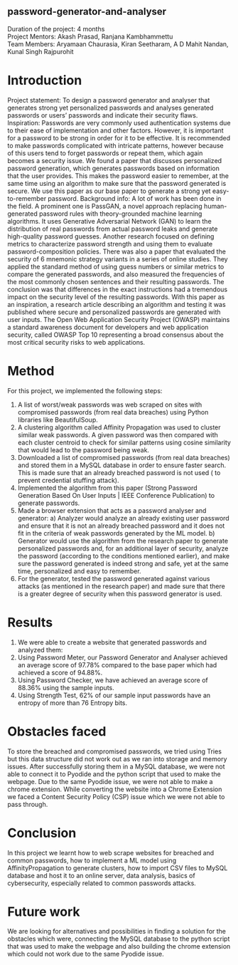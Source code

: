 ## password-generator-and-analyser

Duration of the project: 4 months <br>
Project Mentors: Akash Prasad, Ranjana Kambhammettu<br>
Team Members: Aryamaan Chaurasia, Kiran Seetharam, A D Mahit Nandan, Kunal Singh Rajpurohit

# Introduction
Project statement: To design a password generator and analyser that generates strong yet personalized passwords and analyses generated passwords or users’ passwords and indicate their security flaws.
Inspiration: Passwords are very commonly used authentication systems due to their ease of implementation and other factors. However, it is important for a password to be strong in order for it to be effective. It is recommended to make passwords complicated with intricate patterns, however because of this users tend to forget passwords or repeat them, which again becomes a security issue. We found a paper that discusses personalized password generation, which generates passwords based on information that the user provides. This makes the password easier to remember, at the same time using an algorithm to make sure that the password generated is secure. We use this paper as our base paper to generate a strong yet easy-to-remember password.
Background info: A lot of work has been done in the field. A prominent one is PassGAN, a novel approach replacing human-generated password rules with theory-grounded machine learning algorithms. It uses Generative Adversarial Network (GAN) to learn the distribution of real passwords from actual password leaks and generate high-quality password guesses. Another research focused on defining metrics to characterize password strength and using them to evaluate password-composition policies. There was also a paper that evaluated the security of 6 mnemonic strategy variants in a series of online studies. They applied the standard method of using guess numbers or similar metrics to compare the generated passwords, and also measured the frequencies of the most commonly chosen sentences and their resulting passwords. The conclusion was that differences in the exact instructions had a tremendous impact on the security level of the resulting passwords. With this paper as an inspiration, a research article describing an algorithm and testing it was published where secure and personalized passwords are generated with user inputs. The Open Web Application Security Project (OWASP) maintains a standard awareness document for developers and web application security, called OWASP Top 10 representing a broad consensus about the most critical security risks to web applications.

# Method
For this project, we implemented the following steps:
1) A list of worst/weak passwords was web scraped on sites with compromised passwords (from real data breaches) using Python libraries like BeautifulSoup.
2) A clustering algorithm called Affinity Propagation was used to cluster similar weak passwords. A given password was then compared with each cluster centroid to check for similar patterns using cosine similarity that would lead to the password being weak.
3) Downloaded a list of compromised passwords (from real data breaches) and stored them in a MySQL database in order to ensure faster search. This is made sure  that an already breached password is not used ( to prevent credential stuffing attack). 
4) Implemented the algorithm from this paper (Strong Password Generation Based On User Inputs | IEEE Conference Publication) to generate passwords.
5) Made a browser extension that acts as a password analyser and generator:
a) Analyzer would analyze an already existing user password and ensure that it is not an already breached password and it does not fit in the criteria of weak passwords generated by the ML model.
b) Generator would use the algorithm from the research paper to generate personalized passwords and, for an additional layer of security, analyze the password (according to the conditions mentioned earlier), and make sure the password generated is indeed strong and safe, yet at the same time, personalized and easy to remember.
6) For the generator, tested the password generated against various attacks (as mentioned in the research paper) and made sure that there is a greater degree of security when this password generator is used.

# Results
1) We were able to create a website that generated passwords and analyzed them:
2) Using Password Meter, our Password Generator and Analyser achieved an average score of 97.78% compared to the base paper which had achieved a score of 94.88%.
3) Using Password Checker, we have achieved an average score of 88.36% using the sample inputs.
4) Using Strength Test, 62% of our sample input passwords have an entropy of more than 76 Entropy bits.

# Obstacles faced
To store the breached and compromised passwords, we tried using Tries but this data structure did not work out as we ran into storage and memory issues.
After successfully storing them in a MySQL database, we were not able to connect it to Pyodide and the python script that used to make the webpage.
Due to the same Pyodide issue, we were not able to make a chrome extension.
While converting the website into a Chrome Extension we faced a Content Security Policy
(CSP) issue which we were not able to pass through.

# Conclusion
In this project we learnt how to web scrape websites for breached and common passwords, how to implement a ML model using AffinityPropagation to generate clusters, how to import CSV files to MySQL database and host it to an online server, data analysis, basics of cybersecurity, especially related to common passwords attacks.

# Future work
We are looking for alternatives and possibilities in finding a solution for the obstacles which were, connecting the MySQL database to the python script that was used to make the webpage and also building the chrome extension which could not work due to the same Pyodide issue.
